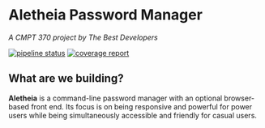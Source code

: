 # Aletheia Password Manager
*A CMPT 370 project by The Best Developers*

[![pipeline status](https://git.cs.usask.ca/jdr782/cmpt-370-tbd/badges/main/pipeline.svg)](https://git.cs.usask.ca/jdr782/cmpt-370-tbd/-/commits/main) 
[![coverage report](https://git.cs.usask.ca/jdr782/cmpt-370-tbd/badges/main/coverage.svg)](https://git.cs.usask.ca/jdr782/cmpt-370-tbd/-/commits/main)

## What are we building?
**Aletheia** is a command-line password manager with an optional browser-based front end. Its focus is on being responsive and powerful for power users while being simultaneously accessible and friendly for casual users.
